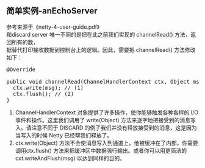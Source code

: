 ## 简单实例-anEchoServer

参考来源于《netty-4-user-guide.pdf》<br>
和discard server 唯一不同的是把在此之前我们实现的 channelRead() 方法，返回所有的数，<br>
据替代打印接收数据到控制台上的逻辑。因此，需要把 channelRead() 方法修改如下：<br>
<pre>
@Override<br>
public void channelRead(ChannelHandlerContext ctx, Object msg) {
  ctx.write(msg); // (1)
  ctx.flush(); // (2)
}
</pre>
1. ChannelHandlerContext 对象提供了许多操作，使你能够触发各种各样的 I/O 事件和操作。这里我们调用了 write(Object) 方法来逐字地把接受到的消息写入。请注意不同于
DISCARD 的例子我们并没有释放接受到的消息，这是因为当写入的时候 Netty 已经帮我们释放了。<br>
2. ctx.write(Object) 方法不会使消息写入到通道上，他被缓冲在了内部，你需要调用ctx.flush() 方法来把缓冲区中数据强行输出。或者你可以用更简洁的
cxt.writeAndFlush(msg) 以达到同样的目的。<br>
